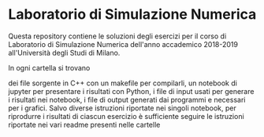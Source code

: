 # Laboratorio di Simulazione Numerica

Questa repository contiene le soluzioni degli esercizi per il corso di Laboratorio di Simulazione Numerica dell'anno accademico 2018-2019 all'Università degli Studi di Milano. 

In ogni cartella si trovano

dei file sorgente in C++ con un makefile per compilarli,
un notebook di jupyter per presentare i risultati con Python,
i file di input usati per generare i risultati nei notebook,
i file di output generati dai programmi e necessari per i grafici.
Salvo diverse istruzioni riportate nei singoli notebook, per riprodurre i risultati di ciascun esercizio è sufficiente seguire le istruzioni riportate nei vari readme presenti nelle cartelle
